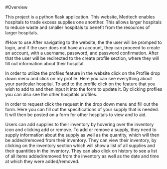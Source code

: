 #Overview

This project is a python flask application. This website, Medtech enables hospitals to trade excess supplies one anonther. This allows larger hospitals to reduce waste and smaller hospitals to benefit from the resources of larger hospitals. 

#How to use
After navigating to the website, the the user will be promped to login, and if the user does not have an account, they can proceed to create an account, with a username, password, and password confirmation. After that the user will be redirected to the create profile section, where they will fill out information about their hospital.

In order to utilize the profiles feature in the website click on the Profile drop down menu and click on my profile. Here you can see everything about your particular hospital. To add to the profile click on the feature that you wish to add to and then input it into the form to update it. By clicking profiles you can also see the other hospitals profiles.

In order to request click the request in the drop down menu and fill out the form. Here you can fill out the specifications of your supply that is needed. It will then be posted on a form for other hospitals to view and to aid.

Users can add supplies to their inventory by hovering over the inventory icon and clicking add or remove. To add or remove a supply, they need to supply information about the supply as well as the quantity, which will then be added/removed from their inventory. They can view their inventory, by clicking on the inventory section which will show a list of all supplies and their quantities in the inventory. They can also click on history to see a list of all items added/removed from the inventory as well as the date and time at which they were added/removed.
